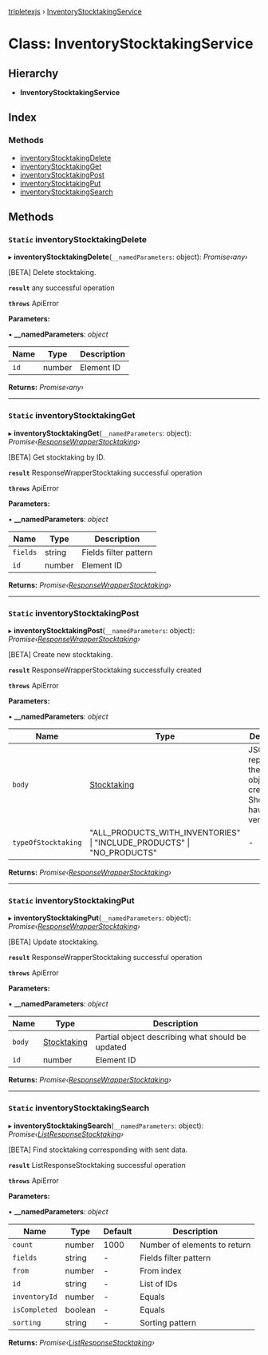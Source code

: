 [tripletexjs](../README.md) › [InventoryStocktakingService](inventorystocktakingservice.md)

# Class: InventoryStocktakingService

## Hierarchy

* **InventoryStocktakingService**

## Index

### Methods

* [inventoryStocktakingDelete](inventorystocktakingservice.md#static-inventorystocktakingdelete)
* [inventoryStocktakingGet](inventorystocktakingservice.md#static-inventorystocktakingget)
* [inventoryStocktakingPost](inventorystocktakingservice.md#static-inventorystocktakingpost)
* [inventoryStocktakingPut](inventorystocktakingservice.md#static-inventorystocktakingput)
* [inventoryStocktakingSearch](inventorystocktakingservice.md#static-inventorystocktakingsearch)

## Methods

### `Static` inventoryStocktakingDelete

▸ **inventoryStocktakingDelete**(`__namedParameters`: object): *Promise‹any›*

[BETA] Delete stocktaking.

**`result`** any successful operation

**`throws`** ApiError

**Parameters:**

▪ **__namedParameters**: *object*

Name | Type | Description |
------ | ------ | ------ |
`id` | number | Element ID |

**Returns:** *Promise‹any›*

___

### `Static` inventoryStocktakingGet

▸ **inventoryStocktakingGet**(`__namedParameters`: object): *Promise‹[ResponseWrapperStocktaking](../interfaces/responsewrapperstocktaking.md)›*

[BETA] Get stocktaking by ID.

**`result`** ResponseWrapperStocktaking successful operation

**`throws`** ApiError

**Parameters:**

▪ **__namedParameters**: *object*

Name | Type | Description |
------ | ------ | ------ |
`fields` | string | Fields filter pattern |
`id` | number | Element ID |

**Returns:** *Promise‹[ResponseWrapperStocktaking](../interfaces/responsewrapperstocktaking.md)›*

___

### `Static` inventoryStocktakingPost

▸ **inventoryStocktakingPost**(`__namedParameters`: object): *Promise‹[ResponseWrapperStocktaking](../interfaces/responsewrapperstocktaking.md)›*

[BETA] Create new stocktaking.

**`result`** ResponseWrapperStocktaking successfully created

**`throws`** ApiError

**Parameters:**

▪ **__namedParameters**: *object*

Name | Type | Description |
------ | ------ | ------ |
`body` | [Stocktaking](../modules/stocktaking.md) | JSON representing the new object to be created. Should not have ID and version set. |
`typeOfStocktaking` | "ALL_PRODUCTS_WITH_INVENTORIES" &#124; "INCLUDE_PRODUCTS" &#124; "NO_PRODUCTS" | - |

**Returns:** *Promise‹[ResponseWrapperStocktaking](../interfaces/responsewrapperstocktaking.md)›*

___

### `Static` inventoryStocktakingPut

▸ **inventoryStocktakingPut**(`__namedParameters`: object): *Promise‹[ResponseWrapperStocktaking](../interfaces/responsewrapperstocktaking.md)›*

[BETA] Update stocktaking.

**`result`** ResponseWrapperStocktaking successful operation

**`throws`** ApiError

**Parameters:**

▪ **__namedParameters**: *object*

Name | Type | Description |
------ | ------ | ------ |
`body` | [Stocktaking](../modules/stocktaking.md) | Partial object describing what should be updated |
`id` | number | Element ID |

**Returns:** *Promise‹[ResponseWrapperStocktaking](../interfaces/responsewrapperstocktaking.md)›*

___

### `Static` inventoryStocktakingSearch

▸ **inventoryStocktakingSearch**(`__namedParameters`: object): *Promise‹[ListResponseStocktaking](../interfaces/listresponsestocktaking.md)›*

[BETA] Find stocktaking corresponding with sent data.

**`result`** ListResponseStocktaking successful operation

**`throws`** ApiError

**Parameters:**

▪ **__namedParameters**: *object*

Name | Type | Default | Description |
------ | ------ | ------ | ------ |
`count` | number | 1000 | Number of elements to return |
`fields` | string | - | Fields filter pattern |
`from` | number | - | From index |
`id` | string | - | List of IDs |
`inventoryId` | number | - | Equals |
`isCompleted` | boolean | - | Equals |
`sorting` | string | - | Sorting pattern |

**Returns:** *Promise‹[ListResponseStocktaking](../interfaces/listresponsestocktaking.md)›*
